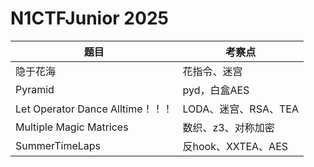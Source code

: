 # N1CTFJunior 2025

| 题目                             | 考察点               |
| -------------------------------- | -------------------- |
| 隐于花海                         | 花指令、迷宫         |
| Pyramid                          | pyd，白盒AES         |
| Let Operator Dance Alltime！！！ | LODA、迷宫、RSA、TEA |
| Multiple Magic Matrices          | 数织、z3、对称加密   |
| SummerTimeLaps                   | 反hook、XXTEA、AES   |

